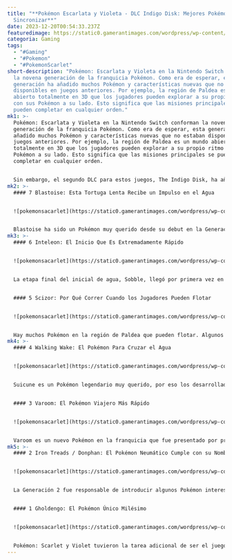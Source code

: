 ```yaml
---
title: "**Pokémon Escarlata y Violeta - DLC Indigo Disk: Mejores Pokémon para
  Sincronizar**"
date: 2023-12-20T00:54:33.237Z
featuredimage: https://static0.gamerantimages.com/wordpress/wp-content/uploads/2023/12/mixcollage-18-dec-2023-05-07-pm-9076.jpg?q=50&fit=contain&w=1140&h=&dpr=1.5
categoria: Gaming
tags:
  - "#Gaming"
  - "#Pokemon"
  - "#PokemonScarlet"
short-description: "Pokémon: Escarlata y Violeta en la Nintendo Switch conforman
  la novena generación de la franquicia Pokémon. Como era de esperar, esta
  generación ha añadido muchos Pokémon y características nuevas que no estaban
  disponibles en juegos anteriores. Por ejemplo, la región de Paldea es un mundo
  abierto totalmente en 3D que los jugadores pueden explorar a su propio ritmo
  con sus Pokémon a su lado. Esto significa que las misiones principales se
  pueden completar en cualquier orden."
mk1: >-
  Pokémon: Escarlata y Violeta en la Nintendo Switch conforman la novena
  generación de la franquicia Pokémon. Como era de esperar, esta generación ha
  añadido muchos Pokémon y características nuevas que no estaban disponibles en
  juegos anteriores. Por ejemplo, la región de Paldea es un mundo abierto
  totalmente en 3D que los jugadores pueden explorar a su propio ritmo con sus
  Pokémon a su lado. Esto significa que las misiones principales se pueden
  completar en cualquier orden.


  Sin embargo, el segundo DLC para estos juegos, The Indigo Disk, ha añadido algo más a la franquicia que nadie esperaba. Ahora, los jugadores pueden sincronizarse con sus Pokémon para explorar libremente e interactuar con la región como uno de sus Pokémon. Dicho esto, algunos Pokémon en el juego ofrecen algo que otros no.
mk2: >-
  #### 7 Blastoise: Esta Tortuga Lenta Recibe un Impulso en el Agua


  ![pokemonsacarlet](https://static0.gamerantimages.com/wordpress/wp-content/uploads/2021/08/GameRant-Image-Size---News-(5)-1.jpg?q=50&fit=crop&w=1500&dpr=1.5 "pokemonsacarlet")


  Blastoise ha sido un Pokémon muy querido desde su debut en la Generación 1. Este Pokémon estaba en la portada de Pokémon: Blue e incluso obtuvo una Mega Evolución en la Generación 6. El amor por este Pokémon lo ha destacado entre los demás de su generación. Puede que por eso algunos fanáticos quedaron decepcionados por su animación de caminar lento en el DLC Teal Mask para Pokémon Scarlet y Violeta. Sin embargo, en este juego, Blastoise ha recibido un impulso de velocidad, haciéndolo mucho más tolerable de usar en modo de sincronización. Además, Blastoise también es muy rápido al nadar, lo que facilita cruzar lagos y ríos bloqueando el camino de los jugadores.
mk3: >-
  #### 6 Inteleon: El Inicio Que Es Extremadamente Rápido


  ![pokemonsacarlet](https://static0.gamerantimages.com/wordpress/wp-content/uploads/2023/12/intellion-indiogo-disk.jpg?q=50&fit=crop&w=1500&dpr=1.5 "pokemonsacarlet")


  La etapa final del inicial de agua, Sobble, llegó por primera vez en la Generación 8. La región de Galar en esos juegos estaba vagamente basada en las Islas Británicas, así que este lagarto tomó un poco de inspiración de James Bond. Es alto y elegante, y usa el movimiento característico Snipe Shot para eliminar a los Pokémon enemigos. Aunque este Pokémon puede que no fuera exactamente lo que los fanáticos querían de la evolución final de Sobble, Inteleon es uno de los Pokémon más divertidos de usar para explorar la región de Paldea. Es rápido tanto en tierra como en agua, y los jugadores no pueden evitar usarlo para moverse rápidamente, tanto que Inteleon casi hace que los diversos puntos de viaje rápido sean obsoletos.


  #### 5 Scizor: Por Qué Correr Cuando los Jugadores Pueden Flotar


  ![pokemonsacarlet](https://static0.gamerantimages.com/wordpress/wp-content/uploads/2023/12/scizor-indigo-disk.jpg?q=50&fit=crop&w=1500&dpr=1.5 "pokemonsacarlet")


  Hay muchos Pokémon en la región de Paldea que pueden flotar. Algunos son de tipo fantasma, como Haunter y Banette, mientras que otros son más naturales, como Yanma. Sin embargo, muy pocos de estos Pokémon lucen tan bien como Scizor mientras lo hacen. Este insecto de acero rojo brillante siempre ha destacado como uno de los diseños de Pokémon más atractivos desde su introducción en la Generación 2. Y en el nuevo DLC, los gráficos de la Switch permiten que la detallada armadura de Scizor brille. Es genial ver a este Pokémon zumbando alrededor de la región con sus alas. Incluso puede flotar sobre el agua para llegar a nuevas ubicaciones fácilmente.
mk4: >-
  #### 4 Walking Wake: El Pokémon Para Cruzar el Agua


  ![pokemonsacarlet](https://static0.gamerantimages.com/wordpress/wp-content/uploads/2023/12/walking-wake-indigo-disk.jpg?q=50&fit=crop&w=1500&dpr=1.5 "pokemonsacarlet")


  Suicune es un Pokémon legendario muy querido, por eso los desarrolladores decidieron generar emoción por el DLC The Indigo Disk revelando su forma paradójica, Walking Wake, a principios de 2023. Lamentablemente, a muchos fanáticos no les gustó cómo lucía este antiguo perro, y muchos jugadores no vieron la necesidad de introducir una nueva versión de este clásico Pokémon. Afortunadamente, muchos fanáticos han cambiado de opinión ahora que la sincronización con los Pokémon es una realidad. Muchos Pokémon de tipo agua pueden nadar en el agua, pero ninguno puede caminar sobre ella como Walking Wake. Es esta habilidad la que hace que viajar por Paldea como este Pokémon sea una alegría. Los jugadores pueden hacer algo con esta forma paradójica que nada más puede hacer.


  #### 3 Varoom: El Pokémon Viajero Más Rápido


  ![pokemonsacarlet](https://static0.gamerantimages.com/wordpress/wp-content/uploads/2023/12/varoom-indigo-disk.jpg?q=50&fit=crop&w=1500&dpr=1.5} "pokemonsacarlet")


  Varoom es un nuevo Pokémon en la franquicia que fue presentado por primera vez a los fanáticos mientras exploraban la región de Paldea. Este Pokémon toma inspiración de la industria automotriz, y se nota al ser un motor con una cara. Su forma evolucionada, Revaroom, tuvo un poco de protagonismo en los juegos de la Generación 9, ya que fue utilizado como el Pokémon as bajo la manga por todos los Líderes del Equipo Estrella. Sin embargo, sin esa adición, Varoom sería un buen candidato para un Pokémon que pasaría desapercibido en el futuro. Todo eso cambió con la introducción de la sincronización de Pokémon. No hay estadísticas para aclarar la velocidad de los Pokémon en el mundo, pero Varoom claramente sería etiquetado como uno de los Pokémon más rápidos del juego si las hubiera. Varoom se desliza por el terreno a gran velocidad, e incluso su forma evolucionada es más lenta.
mk5: >-
  #### 2 Iron Treads / Donphan: El Pokémon Neumático Cumple con su Nombre


  ![pokemonsacarlet](https://static0.gamerantimages.com/wordpress/wp-content/uploads/2023/12/donphan-and-iron-treads.jpg?q=50&fit=crop&w=1500&dpr=1.5 "pokemonsacarlet")


  La Generación 2 fue responsable de introducir algunos Pokémon interesantes, uno de los cuales fue Donphan. Este Pokémon está basado en un elefante con un patrón de neumáticos en su espalda. Como tal, puede enrollarse en una bola y moverse rápidamente como un neumático suelto. La forma en que se mueve Donphan siempre ha lucido genial, y el Pokémon recibió dos formas paradójicas en Pokémon: Scarlet y Violet: Great Tusk e Iron Treads. Si bien la forma pasada de Donphan en Pokémon: Scarlet, Great Tusk, es genial en la batalla, no se mueve de la misma manera en el mundo abierto que sus dos contrapartes. Tanto Donphan como Iron Treads se enrollan y se desplazan por Paldea tal como los fanáticos siempre han soñado.


  #### 1 Gholdengo: El Pokémon Único Milésimo


  ![pokemonsacarlet](https://static0.gamerantimages.com/wordpress/wp-content/uploads/2023/12/gholdengo-indigo-disk.jpg?q=50&fit=crop&w=1500&dpr=1.5 "pokemonsacarlet")


  Pokémon: Scarlet y Violet tuvieron la tarea adicional de ser el juego que presentó a los jugadores al Pokémon milésimo de la franquicia. Gholdengo fue el resultado, y un Pokémon sólido de oro que evoluciona de un mímico parecía un poco insulso en el momento del lanzamiento inicial del juego. Sin embargo, la opinión sobre Gholdengo ha cambiado desde la llegada del DLC The Indigo Disk. Este Pokémon lleva una tabla de surf, que el jugador puede usar para viajar por la región de Paldea en modo de sincronización. Por lo tanto, esta inclusión única hace que Gholdengo sea uno de los mejores Pokémon para usar en este entorno, convirtiendo a Pokémon Scarlet y Violet en algo más parecido a un clon de Tony Hawk's Pro Skater.\*\*
---
```

